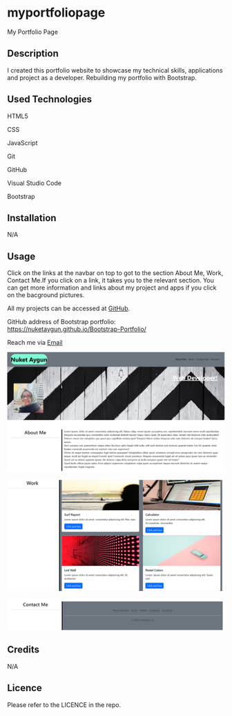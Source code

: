 
# myportfoliopage
My Portfolio Page

## Description
I created this portfolio website to showcase my technical skills, applications and project as a developer. Rebuilding my portfolio with Bootstrap.


## Used Technologies

HTML5

CSS

JavaScript

Git

GitHub

Visual Studio Code

Bootstrap


## Installation

N/A

## Usage

Click on the links at the navbar on top to got to the section About Me, Work, Contact Me.If you click on a link, it takes you to the relevant section. You can get more information and links about my project and apps if you click on the bacground pictures.


All my projects can be accessed at [GitHub](https://github.com/NuketAygun).

GitHub address of Bootstrap portfolio:
https://nuketaygun.github.io/Bootstrap-Portfolio/



Reach me via [Email](mailto:nukumoonday@gmail.com)



![Alt text](<Screenshot 2023-11-07 221631.png>)

![Alt text](<Screenshot 2023-11-07 222706.png>)

![Alt text](<Screenshot 2023-11-07 223031.png>)

## Credits

N/A

## Licence

Please refer to the LICENCE in the repo.